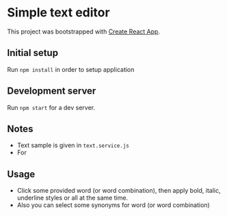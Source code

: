 # Simple text editor
This project was bootstrapped with [Create React App](https://github.com/facebookincubator/create-react-app).

## Initial setup
Run `npm install` in order to setup application

## Development server
Run `npm start` for a dev server.

## Notes
+ Text sample is given in `text.service.js`
+ For

## Usage
+ Click some provided word (or word combination), then apply bold, italic, underline styles or all at the same time.
+ Also you can select some synonyms for word (or word combination)  
